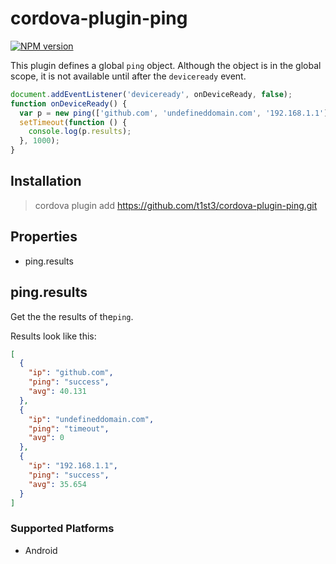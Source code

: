 
# cordova-plugin-ping

[![NPM version](https://img.shields.io/npm/v/cordova-plugin-ping.svg)](https://www.npmjs.org/package/cordova-plugin-ping)

This plugin defines a global `ping` object.
Although the object is in the global scope, it is not available until after the `deviceready` event.

```js
document.addEventListener('deviceready', onDeviceReady, false);
function onDeviceReady() {
  var p = new ping(['github.com', 'undefineddomain.com', '192.168.1.1']);
  setTimeout(function () {
    console.log(p.results);
  }, 1000);
}
```

## Installation

> cordova plugin add https://github.com/t1st3/cordova-plugin-ping.git

## Properties

- ping.results

## ping.results

Get the the results of the`ping`.

Results look like this:

```json
[
  {
    "ip": "github.com",
    "ping": "success",
    "avg": 40.131
  },
  {
    "ip": "undefineddomain.com",
    "ping": "timeout",
    "avg": 0
  },
  {
    "ip": "192.168.1.1",
    "ping": "success",
    "avg": 35.654
  }
]
```

### Supported Platforms

- Android
